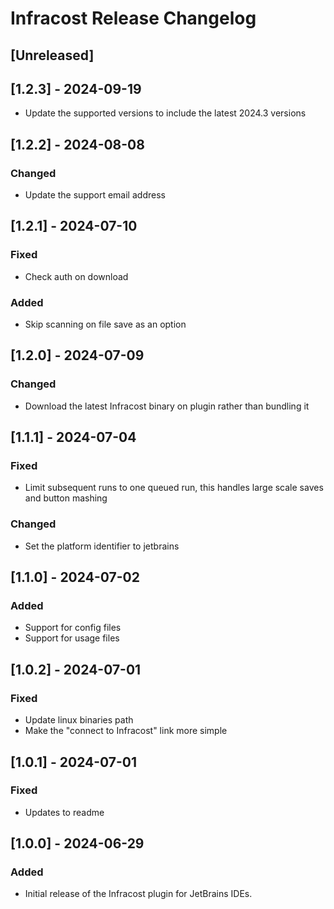 <!-- Keep a Changelog guide -> https://keepachangelog.com -->

# Infracost Release Changelog

## [Unreleased]

## [1.2.3] - 2024-09-19

- Update the supported versions to include the latest 2024.3 versions

## [1.2.2] - 2024-08-08

### Changed

- Update the support email address

## [1.2.1] - 2024-07-10

### Fixed

- Check auth on download

### Added

- Skip scanning on file save as an option

## [1.2.0] - 2024-07-09

### Changed

- Download the latest Infracost binary on plugin rather than bundling it

## [1.1.1] - 2024-07-04

### Fixed

- Limit subsequent runs to one queued run, this handles large scale saves and button mashing

### Changed

- Set the platform identifier to jetbrains

## [1.1.0] - 2024-07-02

### Added

- Support for config files
- Support for usage files

## [1.0.2] - 2024-07-01

### Fixed

- Update linux binaries path
- Make the "connect to Infracost" link more simple

## [1.0.1] - 2024-07-01

### Fixed

- Updates to readme

## [1.0.0] - 2024-06-29

### Added

- Initial release of the Infracost plugin for JetBrains IDEs.

